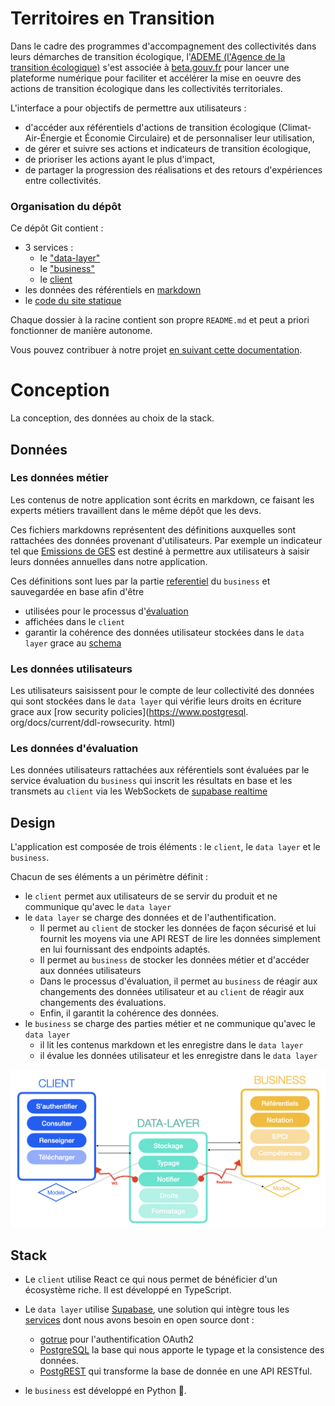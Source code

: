 # Territoires en Transition

Dans le cadre des programmes d'accompagnement des collectivités dans leurs
démarches de transition écologique, l'[ADEME (l'Agence de la transition
écologique)](https://www.ademe.fr/) s'est associée à
[beta.gouv.fr](https://beta.gouv.fr/) pour lancer une plateforme numérique
pour faciliter et accélérer la mise en oeuvre des actions de transition
écologique dans les collectivités territoriales.

L'interface a pour objectifs de permettre aux utilisateurs :
- d'accéder aux référentiels d'actions de transition écologique
  (Climat-Air-Énergie et Économie Circulaire) et de personnaliser leur
  utilisation,
- de gérer et suivre ses actions et indicateurs de transition écologique,
- de prioriser les actions ayant le plus d'impact,
- de partager la progression des réalisations et des retours d'expériences
      entre collectivités.

### Organisation du dépôt
Ce dépôt Git contient :
- 3 services : 
    - le ["data-layer"](./data_layer)
    - le ["business"](./business)
    - le [client](./app.territoiresentransitions.react)
- les données des référentiels en [markdown](./markdown) 
- le [code du site statique](./territoiresentransitions.fr)

Chaque dossier à la racine contient son propre `README.md` et peut a priori fonctionner de manière autonome.

Vous pouvez contribuer à notre projet [en suivant cette documentation](docs/workflows/contribuer-au-projet.md).

# Conception
La conception, des données au choix de la stack.

## Données
             
### Les données métier
Les contenus de notre application sont écrits en markdown, 
 ce faisant les experts métiers travaillent dans le même dépôt que les devs.

Ces fichiers markdowns représentent des définitions auxquelles sont rattachées des données provenant d'utilisateurs.
Par exemple un indicateur tel que [Emissions de GES](markdown/indicateurs/crte/crte_001.md) 
est destiné à permettre aux utilisateurs à saisir leurs données annuelles dans notre application.

Ces définitions sont lues par la partie [referentiel](business/business/referentiel) du `business` et sauvegardée en 
base afin d'être
- utilisées pour le processus 
d'[évaluation](business/business/evaluation) 
- affichées dans le `client`
- garantir la cohérence des données utilisateur stockées dans le `data layer` grace au [schema](data_layer/postgres/definitions)

### Les données utilisateurs
Les utilisateurs saisissent pour le compte de leur collectivité des données qui sont stockées dans le `data layer` 
qui vérifie leurs droits en écriture grace aux [row security policies](https://www.postgresql.
org/docs/current/ddl-rowsecurity.
html)
  
### Les données d'évaluation
Les données utilisateurs rattachées aux référentiels sont évaluées par le service évaluation du `business` qui inscrit 
les résultats en base et les transmets au `client` via les 
WebSockets de [supabase realtime](https://github.com/supabase/realtime) 
 
## Design
L'application est composée de trois éléments :
le `client`, le `data layer` et le `business`.

Chacun de ses éléments a un périmètre définit :
- le `client` permet aux utilisateurs de se servir du produit et ne communique qu'avec le `data layer` 
- le `data layer` se charge des données et de l'authentification. 
  - Il permet au `client` de stocker les données de façon sécurisé et lui fournit les moyens via une API REST de 
    lire les données simplement en lui fournissant des endpoints adaptés.
  - Il permet au `business` de stocker les données métier et d'accéder aux données utilisateurs
  - Dans le processus d'évaluation, il permet au `business` de réagir aux  changements des données utilisateur et au 
    `client` de réagir aux changements des évaluations.
  - Enfin, il garantit la cohérence des données.
- le `business` se charge des parties métier et ne communique qu'avec le `data layer`
  - il lit les contenus markdown et les enregistre dans le `data layer`
  - il évalue les données utilisateur et les enregistre dans le `data layer`


<div align="center">
<img src="design.png" alt="architecture design" >
</div>

## Stack

- Le `client` utilise React ce qui nous permet de bénéficier d'un écosystème riche. Il est développé en TypeScript.

- Le `data layer` utilise [Supabase](https://github.com/supabase/),
une solution qui intègre tous les [services](https://supabase.com/docs/architecture) dont nous avons besoin en open 
  source dont : 
  - [gotrue](https://github.com/netlify/gotrue) pour l'authentification OAuth2
  - [PostgreSQL](https://www.postgresql.org/) la base qui nous apporte le typage et la consistence des données. 
  - [PostgREST](https://postgrest.org/en/stable/) qui transforme la base de donnée en une API RESTful.

- le `business` est développé en Python 🐍.


